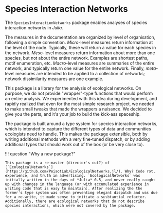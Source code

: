 # Species Interaction Networks

The `SpeciesInteractionNetworks` package enables analyses of species interaction
networks in *Julia*.

The measures in the documentation are organized by level of organisation,
following a simple convention. *Micro*-level measures return information at the
level of the node. Typically, these will return a value for each species in the
network. *Meso*-level measures return information about more than one species,
but not about the entire network. Examples are shortest paths, motif
enumeration, etc. *Macro*-level measures are summaries of the entire network,
and typically return one value for the entire network. Finally, *meta*-level
measures are intended to be applied to a collection of networks; network
dissimilarity measures are one example.

This package is a library for the analysis of ecological networks. On purpose,
we do not provide "wrapper"-type functions that would perform an entire
analysis. We experimented with this idea during development, and rapidly
realized that even for the most simple research project, we needed to make small
tweaks that made the wrappers a nuisance. We decided to give you the parts, and
it's your job to build the kick-ass spaceship.

The package is built around a type system for species interaction networks,
which is intended to capture the different types of data and communities
ecologists need to handle. This makes the package extensible, both by writing
additional methods with a very fine-tuned dispatch, or by adding additional
types that should work out of the box (or be very close to).

!!! question "Why a new package?"

    This package is a re-master (director's cut?) of [`EcologicalNetworks`](https://github.com/PoisotLab/EcologicalNetworks.jl/). Why? Code rot, experience, and truth in advertising. `EcologicalNetworks` was initially written in the days of *Julia* 0.5, and never really caught up with changes in the language (or with accumulated experience in writing code that is easy to maintain). After realizing the the former's type system was often preventing elegant dispatch and was due for a re-write, it made sense to initiate a susbtantial refactor. Additionally, there are ecological networks that do not describe species interactions, which were not covered by the package.
